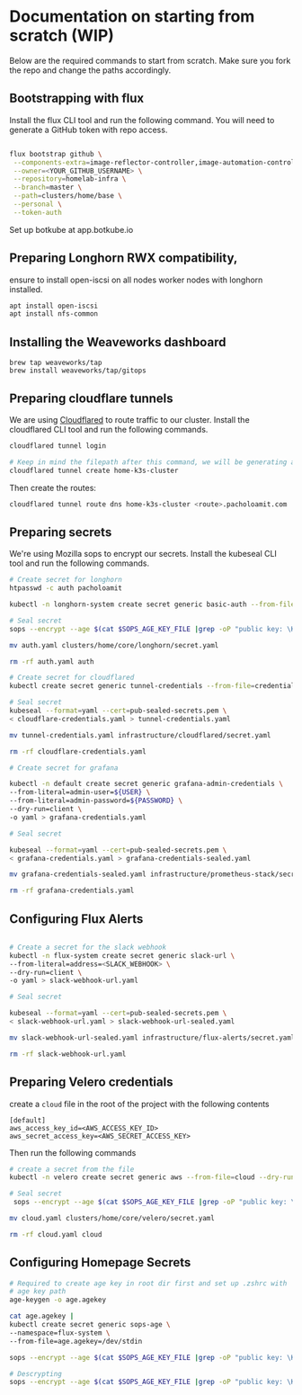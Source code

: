 # Documentation on starting from scratch (WIP)

Below are the required commands to start from scratch. Make sure you fork the repo and change the paths accordingly.

## Bootstrapping with flux

Install the flux CLI tool and run the following command. You will need to generate a GitHub token with repo access.

```sh

flux bootstrap github \
 --components-extra=image-reflector-controller,image-automation-controller \
 --owner=<YOUR_GITHUB_USERNAME> \
 --repository=homelab-infra \
 --branch=master \
 --path=clusters/home/base \
 --personal \
 --token-auth
```


Set up botkube at app.botkube.io

## Preparing Longhorn RWX compatibility,

ensure to install open-iscsi on all nodes worker nodes with longhorn installed.

```sh
apt install open-iscsi
apt install nfs-common
```

## Installing the Weaveworks dashboard

```
brew tap weaveworks/tap
brew install weaveworks/tap/gitops
```

## Preparing cloudflare tunnels

We are using [Cloudflared](https://github.com/cloudflare/cloudflared) to route traffic to our cluster. Install the cloudflared CLI tool and run the following commands.

```sh
cloudflared tunnel login

# Keep in mind the filepath after this command, we will be generating a sealed secret with it and mounting it to the cloudflared pod
cloudflared tunnel create home-k3s-cluster

```

Then create the routes:

```sh
cloudflared tunnel route dns home-k3s-cluster <route>.pacholoamit.com
```

## Preparing secrets

We're using Mozilla sops to encrypt our secrets. Install the kubeseal CLI tool and run the following commands.

```sh
# Create secret for longhorn
htpasswd -c auth pacholoamit

kubectl -n longhorn-system create secret generic basic-auth --from-file=auth --dry-run=client -o yaml > auth.yaml &&

# Seal secret
sops --encrypt --age $(cat $SOPS_AGE_KEY_FILE |grep -oP "public key: \K(.*)") --encrypted-regex '^(data|stringData)$' --in-place ./auth.yaml

mv auth.yaml clusters/home/core/longhorn/secret.yaml

rm -rf auth.yaml auth

# Create secret for cloudflared
kubectl create secret generic tunnel-credentials --from-file=credentials.json=/Users/<USER>/.cloudflared/<UUID>.json --dry-run -o yaml > cloudflare-credentials.yaml

# Seal secret
kubeseal --format=yaml --cert=pub-sealed-secrets.pem \
< cloudflare-credentials.yaml > tunnel-credentials.yaml

mv tunnel-credentials.yaml infrastructure/cloudflared/secret.yaml

rm -rf cloudflare-credentials.yaml

# Create secret for grafana

kubectl -n default create secret generic grafana-admin-credentials \
--from-literal=admin-user=${USER} \
--from-literal=admin-password=${PASSWORD} \
--dry-run=client \
-o yaml > grafana-credentials.yaml

# Seal secret

kubeseal --format=yaml --cert=pub-sealed-secrets.pem \
< grafana-credentials.yaml > grafana-credentials-sealed.yaml

mv grafana-credentials-sealed.yaml infrastructure/prometheus-stack/secret.yaml

rm -rf grafana-credentials.yaml

```

## Configuring Flux Alerts

```sh

# Create a secret for the slack webhook
kubectl -n flux-system create secret generic slack-url \
--from-literal=address=<SLACK_WEBHOOK> \
--dry-run=client \
-o yaml > slack-webhook-url.yaml

# Seal secret

kubeseal --format=yaml --cert=pub-sealed-secrets.pem \
< slack-webhook-url.yaml > slack-webhook-url-sealed.yaml

mv slack-webhook-url-sealed.yaml infrastructure/flux-alerts/secret.yaml

rm -rf slack-webhook-url.yaml

```

## Preparing Velero credentials

create a `cloud` file in the root of the project with the following contents

```aw
[default]
aws_access_key_id=<AWS_ACCESS_KEY_ID>
aws_secret_access_key=<AWS_SECRET_ACCESS_KEY>
```

Then run the following commands

```sh
# create a secret from the file
kubectl -n velero create secret generic aws --from-file=cloud --dry-run=client -o yaml > cloud.yaml

# Seal secret
 sops --encrypt --age $(cat $SOPS_AGE_KEY_FILE |grep -oP "public key: \K(.*)") --encrypted-regex '^(data|stringData)$' --in-place ./cloud.yaml

mv cloud.yaml clusters/home/core/velero/secret.yaml

rm -rf cloud.yaml cloud
```

## Configuring Homepage Secrets

```sh
# Required to create age key in root dir first and set up .zshrc with
# age key path
age-keygen -o age.agekey

cat age.agekey |
kubectl create secret generic sops-age \
--namespace=flux-system \
--from-file=age.agekey=/dev/stdin

sops --encrypt --age $(cat $SOPS_AGE_KEY_FILE |grep -oP "public key: \K(.*)") --encrypted-regex '^(data|stringData)$' --in-place ./apps/homepage/configmap.yaml  

# Descrypting
sops --encrypt --age $(cat $SOPS_AGE_KEY_FILE |grep -oP "public key: \K(.*)") --encrypted-regex '^(data|stringData)$' --in-place ./apps/homepage/configmap.yaml  
```
